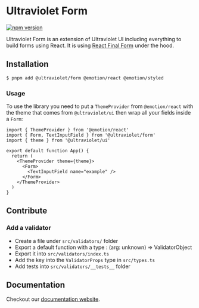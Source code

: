 # Ultraviolet Form

[![npm version](https://badge.fury.io/js/%40scaleway%2Fform.svg)](https://badge.fury.io/js/%40scaleway%2Fform)

Ultraviolet Form is an extension of Ultraviolet UI including everything to build forms using React.
It is using [React Final Form](https://final-form.org/react) under the hood.

## Installation

```sh
$ pnpm add @ultraviolet/form @emotion/react @emotion/styled
```

### Usage

To use the library you need to put a `ThemeProvider` from `@emotion/react` with the theme that comes from `@ultraviolet/ui` then wrap all your fields inside a `Form`:

```tsx
import { ThemeProvider } from '@emotion/react'
import { Form, TextInputField } from '@ultraviolet/form'
import { theme } from '@ultraviolet/ui'

export default function App() {
  return (
    <ThemeProvider theme={theme}>
      <Form>
        <TextInputField name="example" />
      </Form>
    </ThemeProvider>
  )
}
```

## Contribute

### Add a validator

- Create a file under `src/validators/` folder
- Export a default function with a type : (arg: unknown) => ValidatorObject
- Export it into `src/validators/index.ts`
- Add the key into the `ValidatorProps` type in `src/types.ts`
- Add tests into `src/validators/__tests__` folder

## Documentation

Checkout our [documentation website](https://storybook.ultraviolet.scaleway.com/).
